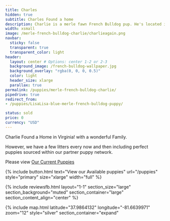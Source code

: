 ```yaml
---
title: Charles
hidden: true
subtitle: Charles Found a home
description: Charlie is a merle fawn French Bulldog pup. He's located in New York and is looking for his new family. Very aweet, affectionate, playful and curious. I would love for you to come meet me soon.
width: xsmall
image: /merle-french-bulldog-charlie/charlieagain.png
navbar:
  sticky: false
  transparent: true
  transparent_color: light
header:
  layout: center # Options: center 1-2 or 2-3
  background_image: /french-bulldog-wallpaper.jpg
  background_overlay: "rgba(0, 0, 0, 0.5)"
  color: light
  header_size: xlarge
  parallax: true
permalink: /puppies/merle-french-bulldog-charlie/
pipedrive: true
redirect_from:
- /puppies/LisaLisa-blue-merle-french-bulldog-puppy/

status: sold
price: 0
currency: "USD"
---
```


Charlie Found a Home in Virginia! with a wonderful Family.

However, we have a few litters every now and then including perfect puppies sourced within our partner puppy network.

Please view [Our Current Puppies](/puppies)

{% include button.html text="View our Available puppies" url="/puppies" style="primary" size="xlarge" width="full" %}

{% include reviewsfb.html 
   layout="1-1"
  section_size="large"
  section_background="muted"
  section_container="large"
  section_content_align="center"
%}


{% include map.html 
  latitude="37.9864132" 
  longitude="-81.6639971" 
  zoom="12" 
  style="silver" 
  section_container="expand"



<script type="application/ld+json">
{
  "@context": "https://schema.org/",
  "@type": "Product",
  "name": "Charles",
  "offers": {
    "@type": "Offer",
    "priceCurrency": "USD",
    "price": "0",
    "availability": "https://schema.org/SoldOut"
  }
}
</script>
